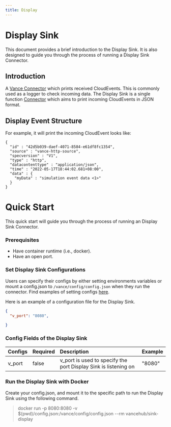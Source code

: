 ```yaml
---
title: Display
---
```


# Display Sink
This document provides a brief introduction to the Display Sink.
It is also designed to guide you through the process of running a
Display Sink Connector.

## Introduction
A [Vance Connector][vc] which prints received CloudEvents. This is commonly used as a logger to check incoming data. 
The Display Sink is a single function [Connector][vc] which aims to print incoming CloudEvents in JSON format.

## Display Event Structure
For example, it will print the incoming CloudEvent looks like:
```http
{
  "id" : "42d5b039-daef-4071-8584-e61df8fc1354",
  "source" : "vance-http-source",
  "specversion" : "V1",
  "type" : "http",
  "datacontenttype" : "application/json",
  "time" : "2022-05-17T18:44:02.681+08:00",
  "data" : {
    "myData" : "simulation event data <1>"
  }
}
```

# Quick Start
This quick start will guide you through the process of running an Display Sink Connector.

### Prerequisites
- Have container runtime (i.e., docker).
- Have an open port.

### Set Display Sink Configurations 

Users can specify their configs by either setting environments variables or mount a config.json to
`/vance/config/config.json` when they run the connector. Find examples of setting configs [here][config].

Here is an example of a configuration file for the Display Sink.
```json
{
  "v_port": "8080",
  
}
```


### Config Fields of the Display Sink

| Configs   | Required | Description                                                            | Example                 |
|:----------|:----|:-----------------------------------------------------------------------|:------------------------|
| v_port    |   false   | v_port is used to specify the port Display Sink is listening on           | "8080"                  |


### Run the Display Sink with Docker
Create your config.json, and mount it to the
specific path to run the Display Sink using the following command.

> docker run -p 8080:8080 -v $(pwd)/config.json:/vance/config/config.json --rm vancehub/sink-display


[vc]: https://github.com/linkall-labs/vance-docs/blob/main/docs/concept.md
[config]: https://github.com/linkall-labs/vance-docs/blob/main/docs/connector.md